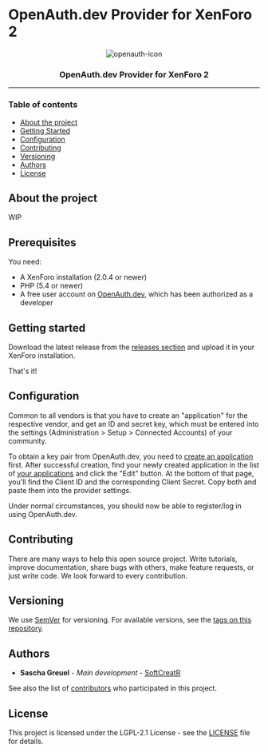 # OpenAuth.dev Provider for XenForo 2

<div align=center>

![openauth-icon](https://user-images.githubusercontent.com/81188/87538212-25d2ef00-c69c-11ea-87a7-b967826cb669.png)


### OpenAuth.dev Provider for XenForo 2

</div>

---

### Table of contents

* [About the project](#about-the-project)
* [Getting Started](#getting-started)
* [Configuration](#configuration)
* [Contributing](#contributing)
* [Versioning](#versioning)
* [Authors](#authors)
* [License](#license)

## About the project

WIP

## Prerequisites

You need:

- A XenForo installation (2.0.4 or newer)
- PHP (5.4 or newer)
- A free user account on [OpenAuth.dev](https://www.openauth.dev), which has been authorized as a developer

## Getting started

Download the latest release from the [releases section](https://github.com/openauth-dev/XF-OA-OpenAuth/releases) and upload it in your XenForo installation.

That's it!

## Configuration

Common to all vendors is that you have to create an "application" for the respective vendor, and get an ID and secret key, which must be entered into the settings (Administration > Setup > Connected Accounts) of your community.

To obtain a key pair from OpenAuth.dev, you need to [create an application](https://www.openauth.dev/developer/app-create/) first. After successful creation, find your newly created application in the list of [your applications](https://www.openauth.dev/developer/my-apps/) and click the "Edit" button. At the bottom of that page, you'll find the Client ID and the corresponding Client Secret. Copy both and paste them into the provider settings.

Under normal circumstances, you should now be able to register/log in using OpenAuth.dev.

## Contributing

There are many ways to help this open source project. Write tutorials, improve documentation, share bugs with others, make feature requests, or just write code. We look forward to every contribution.

## Versioning

We use [SemVer](http://semver.org/) for versioning. For available versions, see the [tags on this repository](https://github.com/openauth-dev/XF-OA-OpenAuth/tags).

## Authors

* **Sascha Greuel** - *Main development* - [SoftCreatR](https://github.com/SoftCreatR)

See also the list of [contributors](https://github.com/openauth-dev/XF-OA-OpenAuth/graphs/contributors) who participated in this project.

## License

This project is licensed under the LGPL-2.1 License - see the [LICENSE](LICENSE) file for details.
